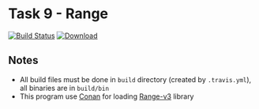 # Task 9 - Range
[![Build Status](https://travis-ci.com/mkvdv/otus-cpp-2018.svg?branch=task09_2)](https://travis-ci.com/mkvdv/otus-cpp-2018)
[![Download](https://api.bintray.com/packages/mkvdv/otus09_2/range/images/download.svg)](https://bintray.com/mkvdv/otus09_2/range/_latestVersion)


## Notes
* All build files must be done in `build` directory (created by `.travis.yml`), all binaries are in `build/bin`
* This program use [Conan](https://conan.io/) for loading [Range-v3](https://github.com/ericniebler/range-v3) library
    

